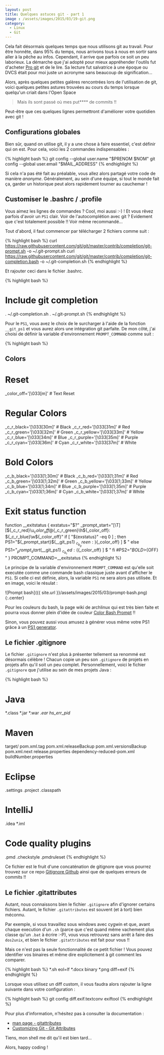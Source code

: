 ```yaml
---
layout: post
title: Quelques astuces git - part 1
image : /assets/images/2015/03/19-git.png
category:
  - Linux
  - Git
---
```


Cela fait désormais quelques temps que nous utilisons git au travail. Pour être honnête, dans 95% du temps, nous arrivons tous à nous en sortir sans aller à la pêche au infos. Cependant, il arrive que parfois ce soit un peu laborieux. La démarche que j'ai adopté pour mieux appréhender l'outils fut d'acheter [Pro git](http://git-scm.com/book/fr/v1) et de le lire. Sa lecture fut salvatrice à une époque ou DVCS était pour moi juste un acronyme sans beaucoup de signification...

Alors, après quelques petites galères rencontrées lors de l'utilisation de git, voici quelques petites astures trouvées au cours du temps lorsque quelqu'un criait dans l'Open Space

> Mais ils sont passé où mes put\*\*\*\* de commits !!

Peut-être que ces quelques lignes permettront d'améliorer votre quotidien avec git !

## Configurations globales

Bien sûr, quand on utilise git, il y a une chose à faire essentiel, c'est définir qui on est. Pour cela, voici les 2 commandes indispensables :

{% highlight bash %}
git config --global user.name "$PRENOM $NOM"
git config --global user.email "$MAIL_ADDRESS"
{% endhighlight %}

Si cela n'a pas été fait au préalable, vous allez alors partagé votre code de manière *anonyme*. Généralement, au sein d'une équipe, si tout le monde fait ça, garder un historique peut alors rapidement tourner au cauchemar !

## Customiser le .bashrc / .profile

Vous aimez les lignes de commandes ? Cool, moi aussi :-) ! Et vous rêvez parfois d'avoir un `PS1` clair. Voir de l'autocomplétion avec git ? Evidement que c'est totalement possible !! Voir même recommandé...

Tout d'abord, il faut commencer par télécharger 2 fichiers comme suit :

{% highlight bash %}
curl https://raw.githubusercontent.com/git/git/master/contrib/completion/git-prompt.sh -o ~/.git-prompt.sh
curl https://raw.githubusercontent.com/git/git/master/contrib/completion/git-completion.bash -o ~/.git-completion.sh
{% endhighlight %}

Et rajouter ceci dans le fichier .bashrc.

{% highlight bash %}
# Include git completion
. ~/.git-completion.sh
. ~/.git-prompt.sh
{% endhighlight %}

Pour le `PS1`, vous avez le choix de le surcharger à l'aide de la fonction `__git_ps1` et vous aurez alors une intégration git parfaite. De mon côté, j'ai choisi de définir la variable d'environnement `PROMPT_COMMAND` comme suit :

{% highlight bash %}
## Colors
# Reset
_color_off='\[\033[m\]'       # Text Reset

# Regular Colors
_c_r_black='\[\033[30m\]'        # Black
_c_r_red='\[\033[31m\]'          # Red
_c_r_green='\[\033[32m\]'        # Green
_c_r_yellow='\[\033[33m\]'       # Yellow
_c_r_blue='\[\033[34m\]'         # Blue
_c_r_purple='\[\033[35m\]'       # Purple
_c_r_cyan='\[\033[36m\]'         # Cyan
_c_r_white='\[\033[37m\]'        # White

# Bold Colors
_c_b_black='\[\033[1;30m\]'        # Black
_c_b_red='\[\033[1;31m\]'          # Red
_c_b_green='\[\033[1;32m\]'        # Green
_c_b_yellow='\[\033[1;33m\]'       # Yellow
_c_b_blue='\[\033[1;34m\]'         # Blue
_c_b_purple='\[\033[1;35m\]'       # Purple
_c_b_cyan='\[\033[1;36m\]'         # Cyan
_c_b_white='\[\033[1;37m\]'        # White

# Exit status function
function __exitstatus {
	exstatus="$?"
	_prompt_start="[\T][${_c_r_red}\u${_color_off}@${_c_r_green}\h${_color_off}: ${_c_r_blue}\w${_color_off}"
	if [ "${exstatus}" -eq 0 ] ; then
		PS1="${_prompt_start}$(__git_ps1) ${_c_b_green}:)${_color_off} ] \$ "
	else
		PS1="${_prompt_start}$(__git_ps1) ${_c_b_red}:(${_color_off} ] \$ "
	fi
	#PS2="${BOLD}>${OFF} "
}
PROMPT_COMMAND=__exitstatus
{% endhighlight %}

Le principe de la variable d'environnement `PROMPT_COMMAND` est qu'elle soit executée comme une commande bash classique juste avant d'afficher le `PS1`. Si celle ci est définie, alors, la variable `PS1` ne sera alors pas utilisée. Et en image, voici le résulat :

![Prompt bash]({{ site.url }}/assets/images/2015/03/prompt-bash.png){:.center}

Pour les couleurs du bash, la page wiki de archlinux qui est très bien faite et pourra vous donner plein d'idée de couleur [Color Bash Prompt](https://wiki.archlinux.org/index.php/Color_Bash_Prompt) !!

Sinon, vous pouvez aussi vous amusez à générer vous même votre PS1 grâce à un [PS1 generator](http://ezprompt.net/).

## Le fichier .gitignore

Le fichier `.gitignore` n'est plus à présenter tellement sa renommé est désormais célèbre ! Chacun copie un peu son `.gitignore` de projets en projets afin qu'il soit un peu complet. Personnellement, voici le fichier `.gitignore` que j'utilise au sein de mes projets Java :

{% highlight bash %}
# Java
*.class
*.jar
*.war
*.ear
hs_err_pid*

# Maven
target/
pom.xml.tag
pom.xml.releaseBackup
pom.xml.versionsBackup
pom.xml.next
release.properties
dependency-reduced-pom.xml
buildNumber.properties

# Eclipse
.settings
.project
.classpath

# IntelliJ
.idea
*.iml

# Code quality plugins
.pmd
.checkstyle
.pmdruleset
{% endhighlight %}

Ce fichier est le fruit d'une concaténation de gitignore que vous pourrez trouvez sur ce repo [Gitignore Github](https://github.com/github/gitignore) ainsi que de quelques erreurs de commits !!

## Le fichier .gitattributes

Autant, nous connaissons bien le fichier `.gitignore` afin d'ignorer certains fichiers. Autant, le fichier `.gitattributes` est souvent (et à tort) bien méconnu.

Par exemple, si vous travaillez sous windows avec cygwin et que, avant chaque execution d'un `.sh` (parce que c'est quand même vachement plus classe qu'un `.bat` à écrire :-P), vous vous retrouvez sans arrêt à faire des `dos2unix`, et bien le fichier `.gitattributes` est fait pour vous !!

Mais ce n'est pas la seule fonctionnalité de ce petit fichier ! Vous pouvez identifier vos binaires et même dire explicitement à git comment les comparer.

{% highlight bash %}
*.sh        eol=lf
*.docx      binary
*.png       diff=exif
{% endhighlight %}

Lorsque vous utilisez un diff custom, il vous faudra alors rajouter la ligne suivante dans votre configuration :

{% highlight bash %}
git config diff.exif.textconv exiftool
{% endhighlight %}

Pour plus d'information, n'hésitez pas à consulter la documentation :

* [man page - gitattributes](http://git-scm.com/docs/gitattributes)
* [Customizing Git - Git Attributes](http://git-scm.com/book/it/v2/Customizing-Git-Git-Attributes)

Tiens, mon shell me dit qu'il est bien tard...

Alors, happy coding !
